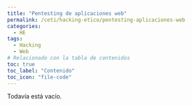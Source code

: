 ```yaml
---
title: "Pentesting de aplicaciones web"
permalink: /ceti/hacking-etico/pentesting-aplicaciones-web
categories:
  - HE
tags:
  - Hacking
  - Web
# Relacionado con la tabla de contenidos
toc: true
toc_label: "Contenido"
toc_icon: "file-code"
---
```


Todavía está vacío.
